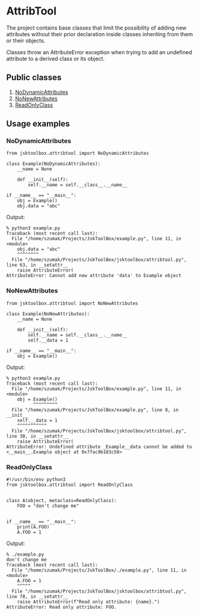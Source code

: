 # AttribTool

The project contains base classes that limit the possibility of adding new attributes without their prior declaration inside classes inheriting from them or their objects.

Classes throw an AttributeError exception when trying to add an undefined attribute to a derived class or its object.

## Public classes

1. [NoDynamicAttributes](https://github.com/Szumak75/JskToolBox/blob/1.1.0/docs/AttribTool.md#nodynamicattributes)
1. [NoNewAttributes](https://github.com/Szumak75/JskToolBox/blob/1.1.0/docs/AttribTool.md#nonewattributes)
1. [ReadOnlyClass](https://github.com/Szumak75/JskToolBox/blob/1.1.0/docs/AttribTool.md#readonlyclass)

## Usage examples

### NoDynamicAttributes

```
from jsktoolbox.attribtool import NoDynamicAttributes

class Example(NoDynamicAttributes):
    __name = None

    def __init__(self):
        self.__name = self.__class__.__name__

if __name__ == "__main__":
    obj = Example()
    obj.data = "abc"
```

Output:

```
% python3 example.py
Traceback (most recent call last):
  File "/home/szumak/Projects/JskToolBox/example.py", line 11, in <module>
    obj.data = "abc"
    ^^^^^^^^
  File "/home/szumak/Projects/JskToolBox/jsktoolbox/attribtool.py", line 63, in __setattr__
    raise AttributeError(
AttributeError: Cannot add new attribute 'data' to Example object
```

### NoNewAttributes

```
from jsktoolbox.attribtool import NoNewAttributes

class Example(NoNewAttributes):
    __name = None

    def __init__(self):
        self.__name = self.__class__.__name__
        self.__data = 1

if __name__ == "__main__":
    obj = Example()
```

Output:

```
% python3 example.py
Traceback (most recent call last):
  File "/home/szumak/Projects/JskToolBox/example.py", line 11, in <module>
    obj = Example()
          ^^^^^^^^^
  File "/home/szumak/Projects/JskToolBox/example.py", line 8, in __init__
    self.__data = 1
    ^^^^^^^^^^^
  File "/home/szumak/Projects/JskToolBox/jsktoolbox/attribtool.py", line 30, in __setattr__
    raise AttributeError(
AttributeError: Undefined attribute _Example__data cannot be added to <__main__.Example object at 0x7fac9b183c50>
```

### ReadOnlyClass

```
#!/usr/bin/env python3
from jsktoolbox.attribtool import ReadOnlyClass


class A(object, metaclass=ReadOnlyClass):
    FOO = "don't change me"


if __name__ == "__main__":
    print(A.FOO)
    A.FOO = 1
```

Output:

```
% ./example.py
don't change me
Traceback (most recent call last):
  File "/home/szumak/Projects/JskToolBox/./example.py", line 11, in <module>
    A.FOO = 1
    ^^^^^
  File "/home/szumak/Projects/JskToolBox/jsktoolbox/attribtool.py", line 78, in __setattr__
    raise AttributeError(f"Read only attribute: {name}.")
AttributeError: Read only attribute: FOO.
```
